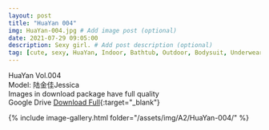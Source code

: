 ```yaml
---
layout: post
title: "HuaYan 004"
img: HuaYan-004.jpg # Add image post (optional)
date: 2021-07-29 09:05:00
description: Sexy girl. # Add post description (optional)
tag: [cute, sexy, HuaYan, Indoor, Bathtub, Outdoor, Bodysuit, Underwear, Cosplay, Big Tits, Tattoo]
---
```

HuaYan Vol.004  
Model: 陆金佳Jessica  
Images in download package have full quality                    
Google Drive [Download Full](http://gestyy.com/eoAaps){:target="_blank"}

{% include image-gallery.html folder="/assets/img/A2/HuaYan-004/" %}
